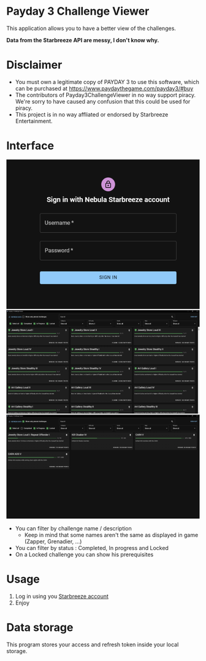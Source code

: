 # Payday 3 Challenge Viewer

This application allows you to have a better view of the challenges.

**Data from the Starbreeze API are messy, I don't know why.**

# Disclaimer

- You must own a legitimate copy of PAYDAY 3 to use this software, which can be purchased at https://www.paydaythegame.com/payday3/#buy
- The contributors of Payday3ChallengeViewer in no way support piracy. We're sorry to have caused any confusion that this could be used for piracy.
- This project is in no way affliated or endorsed by Starbreeze Entertainment.

# Interface

![AppLogin](resources/appLogin.png)
![AppInterface](resources/appInterface.png)
![AppInterface2](resources/appInterface2.png)

- You can filter by challenge name / description
  - Keep in mind that some names aren't the same as displayed in game (Zapper, Grenadier, ...)
- You can filter by status : Completed, In progress and Locked
- On a Locked challenge you can show his prerequisites

# Usage

1. Log in using you [Starbreeze account](https://nebula.starbreeze.com)
2. Enjoy

# Data storage

This program stores your access and refresh token inside your local storage.